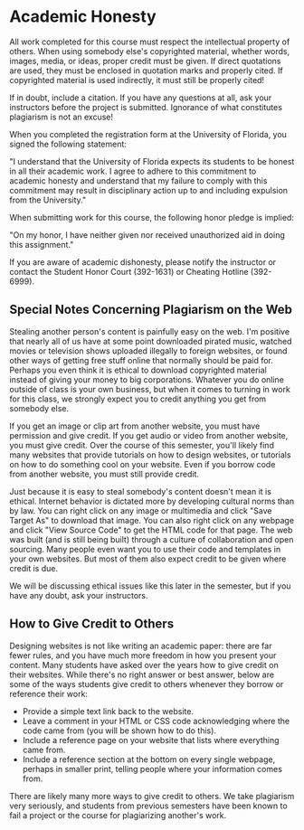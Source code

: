 # Academic Honesty

All work completed for this course must respect the intellectual property of others. When using somebody else's copyrighted material, whether words, images, media, or ideas, proper credit must be given. If direct quotations are used, they must be enclosed in quotation marks and properly cited. If copyrighted material is used indirectly, it must still be properly cited!

If in doubt, include a citation. If you have any questions at all, ask your instructors before the project is submitted. Ignorance of what constitutes plagiarism is not an excuse!

When you completed the registration form at the University of Florida, you signed the following statement:

"I understand that the University of Florida expects its students to be honest in all their academic work. I agree to adhere to this commitment to academic honesty and understand that my failure to comply with this commitment may result in disciplinary action up to and including expulsion from the University."

When submitting work for this course, the following honor pledge is implied:

"On my honor, I have neither given nor received unauthorized aid in doing this assignment."

If you are aware of academic dishonesty, please notify the instructor or contact the Student Honor Court (392-1631) or Cheating Hotline (392-6999).

## Special Notes Concerning Plagiarism on the Web

Stealing another person's content is painfully easy on the web. I'm positive that nearly all of us have at some point downloaded pirated music, watched movies or television shows uploaded illegally to foreign websites, or found other ways of getting free stuff online that normally should be paid for. Perhaps you even think it is ethical to download copyrighted material instead of giving your money to big corporations. Whatever you do online outside of class is your own business, but when it comes to turning in work for this class, we strongly expect you to credit anything you get from somebody else.

If you get an image or clip art from another website, you must have permission and give credit. If you get audio or video from another website, you must give credit. Over the course of this semester, you'll likely find many websites that provide tutorials on how to design websites, or tutorials on how to do something cool on your website. Even if you borrow code from another website, you must still provide credit.

Just because it is easy to steal somebody's content doesn't mean it is ethical. Internet behavior is dictated more by developing cultural norms than by law. You can right click on any image or multimedia and click "Save Target As" to download that image. You can also right click on any webpage and click "View Source Code" to get the HTML code for that page. The web was built (and is still being built) through a culture of collaboration and open sourcing. Many people even want you to use their code and templates in your own websites. But most of them also expect credit to be given where credit is due.

We will be discussing ethical issues like this later in the semester, but if you have any doubt, ask your instructors.

## How to Give Credit to Others

Designing websites is not like writing an academic paper: there are far fewer rules, and you have much more freedom in how you present your content. Many students have asked over the years how to give credit on their websites. While there's no right answer or best answer, below are some of the ways students give credit to others whenever they borrow or reference their work:

* Provide a simple text link back to the website.
* Leave a comment in your HTML or CSS code acknowledging where the code came from (you will be shown how to do this).
* Include a reference page on your website that lists where everything came from.
* Include a reference section at the bottom on every single webpage, perhaps in smaller print, telling people where your information comes from.

There are likely many more ways to give credit to others. We take plagiarism very seriously, and students from previous semesters have been known to fail a project or the course for plagiarizing another's work.